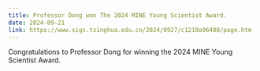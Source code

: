 ```yaml
---
title: Professor Dong won The 2024 MINE Young Scientist Award.
date: 2024-09-21
link: https://www.sigs.tsinghua.edu.cn/2024/0927/c1210a96408/page.htm
---
```

Congratulations to Professor Dong for winning the 2024 MINE Young Scientist Award.
<!--more-->

